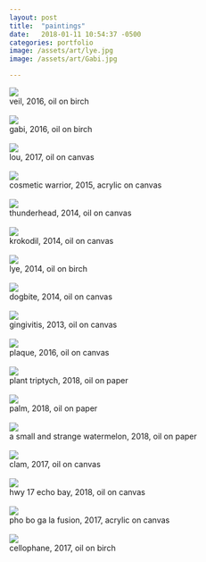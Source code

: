 ```yaml
---
layout: post
title:  "paintings"
date:   2018-01-11 10:54:37 -0500
categories: portfolio
image: /assets/art/lye.jpg
image: /assets/art/Gabi.jpg

---
```


<img src = "/assets/art/veil.jpg">
<figcaption>veil, 2016, oil on birch</figcaption><br>

<img src = "/assets/art/Gabi.jpg">
<figcaption>gabi, 2016, oil on birch</figcaption><br>

<img src = "/assets/art/lou.jpg">
<figcaption>lou, 2017, oil on canvas</figcaption><br>

<img src = "/assets/art/cosmeticwarrior.jpg">
<figcaption>cosmetic warrior, 2015, acrylic on canvas</figcaption><br>

<img src = "/assets/art/Thunderhead.jpg">
<figcaption>thunderhead, 2014, oil on canvas</figcaption><br>

<img src = "/assets/art/Krokodil.jpg">
<figcaption>krokodil, 2014, oil on canvas</figcaption><br>

<img src = "/assets/art/lye.jpg">
<figcaption>lye, 2014, oil on birch</figcaption><br>

<img src = "/assets/art/Dogbite.jpg">
<figcaption>dogbite, 2014, oil on canvas</figcaption><br>

<img src = "/assets/art/gingivitis.jpg">
<figcaption>gingivitis, 2013, oil on canvas</figcaption><br>

<img src = "/assets/art/plaque.jpg">
<figcaption>plaque, 2016, oil on canvas</figcaption><br>

<img src = "/assets/art/planttriptych.jpg">
<figcaption>plant triptych, 2018, oil on paper</figcaption><br>

<img src = "/assets/art/palm.jpg">
<figcaption>palm, 2018, oil on paper</figcaption><br>

<img src = "/assets/art/watermelon.jpg">
<figcaption>a small and strange watermelon, 2018, oil on paper</figcaption><br>

<img src = "/assets/art/Clam.jpg">
<figcaption>clam, 2017, oil on canvas</figcaption><br>

<img src = "/assets/art/Hwy17_Echobay.jpg">
<figcaption>hwy 17 echo bay, 2018, oil on canvas</figcaption><br>

<img src = "/assets/art/Phobogala.jpg">
<figcaption>pho bo ga la fusion, 2017, acrylic on canvas</figcaption><br>

<img src = "/assets/art/Cellophane.jpg">
<figcaption>cellophane, 2017, oil on birch</figcaption><br><br><br>
